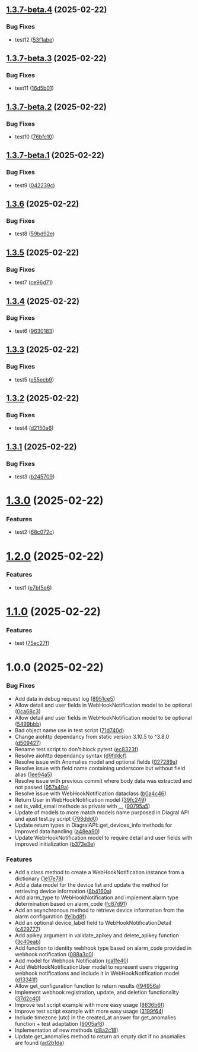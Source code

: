## [1.3.7-beta.4](https://github.com/mguyard/pydiagral/compare/v1.3.7-beta.3...v1.3.7-beta.4) (2025-02-22)


### Bug Fixes

* test12 ([53f1abe](https://github.com/mguyard/pydiagral/commit/53f1abe26910732e6c351f2a8146fc46a29f5535))

## [1.3.7-beta.3](https://github.com/mguyard/pydiagral/compare/v1.3.7-beta.2...v1.3.7-beta.3) (2025-02-22)


### Bug Fixes

* test11 ([16d5b01](https://github.com/mguyard/pydiagral/commit/16d5b0181a07d2820ae46e3c8730fd050377774b))

## [1.3.7-beta.2](https://github.com/mguyard/pydiagral/compare/v1.3.7-beta.1...v1.3.7-beta.2) (2025-02-22)


### Bug Fixes

* test10 ([76bfc10](https://github.com/mguyard/pydiagral/commit/76bfc10ac79d144a59ef6a16eb3e9f52f1eaa364))

## [1.3.7-beta.1](https://github.com/mguyard/pydiagral/compare/v1.3.6...v1.3.7-beta.1) (2025-02-22)


### Bug Fixes

* test9 ([042239c](https://github.com/mguyard/pydiagral/commit/042239c402f329fec0bb7ed9de3de46ace5a6d64))

## [1.3.6](https://github.com/mguyard/pydiagral/compare/v1.3.5...v1.3.6) (2025-02-22)


### Bug Fixes

* test8 ([59bd92e](https://github.com/mguyard/pydiagral/commit/59bd92ef0750b80d09fd9321c4f2f2c8cc0fc72d))

## [1.3.5](https://github.com/mguyard/pydiagral/compare/v1.3.4...v1.3.5) (2025-02-22)


### Bug Fixes

* test7 ([ce96d71](https://github.com/mguyard/pydiagral/commit/ce96d717630e0d2df21747676b955164851c9018))

## [1.3.4](https://github.com/mguyard/pydiagral/compare/v1.3.3...v1.3.4) (2025-02-22)


### Bug Fixes

* test6 ([9630183](https://github.com/mguyard/pydiagral/commit/96301833cd75065b7ba88d33eaebe68ba97a6856))

## [1.3.3](https://github.com/mguyard/pydiagral/compare/v1.3.2...v1.3.3) (2025-02-22)


### Bug Fixes

* test5 ([e55ecb9](https://github.com/mguyard/pydiagral/commit/e55ecb96adfe90dddccca0cde82ba4f941878c38))

## [1.3.2](https://github.com/mguyard/pydiagral/compare/v1.3.1...v1.3.2) (2025-02-22)


### Bug Fixes

* test4 ([d2150a6](https://github.com/mguyard/pydiagral/commit/d2150a6c364e46ed8e89f12d00821559f7191bf2))

## [1.3.1](https://github.com/mguyard/pydiagral/compare/v1.3.0...v1.3.1) (2025-02-22)


### Bug Fixes

* test3 ([b245709](https://github.com/mguyard/pydiagral/commit/b245709dc3d33c9ddfa29cec83886376718b36ca))

# [1.3.0](https://github.com/mguyard/pydiagral/compare/v1.2.0...v1.3.0) (2025-02-22)


### Features

* test2 ([68c072c](https://github.com/mguyard/pydiagral/commit/68c072cc100781604710717af877f8963db4dc02))

# [1.2.0](https://github.com/mguyard/pydiagral/compare/v1.1.0...v1.2.0) (2025-02-22)


### Features

* test1 ([e7bf5e6](https://github.com/mguyard/pydiagral/commit/e7bf5e6a4a72121a98e413541a0699d195190612))

# [1.1.0](https://github.com/mguyard/pydiagral/compare/v1.0.0...v1.1.0) (2025-02-22)


### Features

* test ([75ec27f](https://github.com/mguyard/pydiagral/commit/75ec27f885ce4e9be08b3b194446d49709d5107d))

# 1.0.0 (2025-02-22)


### Bug Fixes

* Add data in debug request log ([8951ce5](https://github.com/mguyard/pydiagral/commit/8951ce5cc4e7c896aa87bf99312253138fa8a247))
* Allow detail and user fields in WebHookNotification model to be optional ([0ca68c3](https://github.com/mguyard/pydiagral/commit/0ca68c348a8dcaa58929c987f97ef57b3c8a5efc))
* Allow detail and user fields in WebHookNotification model to be optional ([5499bbb](https://github.com/mguyard/pydiagral/commit/5499bbbb341f82b19a1513441b861ea720ad0363))
* Bad object name use in test script ([71d740d](https://github.com/mguyard/pydiagral/commit/71d740daa812daf4d704581c0e4a862565b5c441))
* Change aiohttp dependancy from static version 3.10.5 to ^3.8.0 ([d509427](https://github.com/mguyard/pydiagral/commit/d50942725f424d361f725999c803470c8a5636e0))
* Rename test script to don't block pytest ([ec8323f](https://github.com/mguyard/pydiagral/commit/ec8323fdcd6e06ee6aadf5cd2005e7245aa0d219))
* Resolve aiohttp dependancy syntax ([d9fddcf](https://github.com/mguyard/pydiagral/commit/d9fddcf5801d41f54d1f0409ded98ff7e9717f6c))
* Resolve issue with Anomalies model and optional fields ([027289a](https://github.com/mguyard/pydiagral/commit/027289a78356ecceb4cf5b8d3121dbcba258b619))
* Resolve issue with field name containing underscore but without field alias ([1ee94a5](https://github.com/mguyard/pydiagral/commit/1ee94a5de79efa61de668434de830df5abd7ed2d))
* Resolve issue with previous commit where body data was extracted and not passed ([957a49a](https://github.com/mguyard/pydiagral/commit/957a49af6ceff43fbc07662bef2bb6e5da08cb80))
* Resolve issue with WebHookNotification dataclass ([b0a4c46](https://github.com/mguyard/pydiagral/commit/b0a4c46fcf817e509879da8046a7f90a1a2d9afb))
* Return User in WebHookNotification model ([39fc249](https://github.com/mguyard/pydiagral/commit/39fc2493e4abe3aa2e2c2c94ffc483e197efc12d))
* set is_valid_email methode as private with __ ([90795a5](https://github.com/mguyard/pydiagral/commit/90795a5a15c6c110b1eda56309450e2c042e7721))
* Update of models to more match models name purposed in Diagral API and ajust test.py script ([798ddd0](https://github.com/mguyard/pydiagral/commit/798ddd039db6909faf354b7fc463446c260d24eb))
* Update return types in DiagralAPI::get_devices_info methods for improved data handling ([a48ea90](https://github.com/mguyard/pydiagral/commit/a48ea90f97f3c9ac72c5b0ef736feaa301720e54))
* Update WebHookNotification model to require detail and user fields with improved initialization ([b373e3e](https://github.com/mguyard/pydiagral/commit/b373e3e0727334a422c741e64da0947d69c43df5))


### Features

* Add a class method to create a WebHookNotification instance from a dictionary ([1e17e78](https://github.com/mguyard/pydiagral/commit/1e17e78cbb0275424b4a3c4a1731a23d2b57660a))
* Add a data model for the device list and update the method for retrieving device information ([8b4160a](https://github.com/mguyard/pydiagral/commit/8b4160a8d9426ab3ffe79ce44cdecba82ae90e8b))
* Add alarm_type to WebHookNotification and implement alarm type determination based on alarm_code ([fc87d91](https://github.com/mguyard/pydiagral/commit/fc87d91f868e10cf8594cc916167b2ba0ae68927))
* Add an asynchronous method to retrieve device information from the alarm configuration ([fe1bd8f](https://github.com/mguyard/pydiagral/commit/fe1bd8f46894af25399c27fac07ed6c49c6f644c))
* Add an optional device_label field to WebHookNotificationDetail ([c429777](https://github.com/mguyard/pydiagral/commit/c42977737b9ac83d7c17b0a48667c0c2f9f362d5))
* Add apikey argument in validate_apikey and delete_apikey function ([3c40eab](https://github.com/mguyard/pydiagral/commit/3c40eabfe6100bea6715a789b4d9bb03500fe962))
* Add function to identity webhook type based on alarm_code provided in webhook notification ([088a3c0](https://github.com/mguyard/pydiagral/commit/088a3c03e4aed8f20074ed1b55e1880f9e0ee242))
* Add model for Webhook Notification ([ca1fe40](https://github.com/mguyard/pydiagral/commit/ca1fe4079ef3c0c54c0589ced92621fef73fa6cf))
* Add WebHookNotificationUser model to represent users triggering webhook notifications and include it in WebHookNotification model ([d13341f](https://github.com/mguyard/pydiagral/commit/d13341f5ee328c6c4c8c56d046182885d1fc256c))
* Allow get_configuration function to return results ([f94956a](https://github.com/mguyard/pydiagral/commit/f94956abb4aea8e38aa78451e2d0d6c28c162405))
* Implement webhook registration, update, and deletion functionality ([37d2c40](https://github.com/mguyard/pydiagral/commit/37d2c40151bd7dbe3244bd33ae97e88589aad6d0))
* Improve test script example with more easy usage ([8636b6f](https://github.com/mguyard/pydiagral/commit/8636b6f0c809af94f9b090e5decdfc46dac05e4c))
* Improve test script example with more easy usage ([3199f64](https://github.com/mguyard/pydiagral/commit/3199f64e154f848c745d7e0e6287325b04479355))
* Include timezone (utc) in the created_at answer for get_anomalies function + test adaptation ([9005af8](https://github.com/mguyard/pydiagral/commit/9005af8637000f94e3ff3007696b228d855565f0))
* Inplementation of new methods ([d8a2c18](https://github.com/mguyard/pydiagral/commit/d8a2c18637803436a12b13fe7ce813217b5c8357))
* Update get_anomalies method to return an empty dict if no anomalies are found ([ad2b1da](https://github.com/mguyard/pydiagral/commit/ad2b1daa3b2396866a7f69bfe6aefc0b054dc76d))
